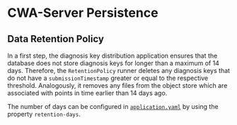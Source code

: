 # CWA-Server Persistence

## Data Retention Policy

In a first step, the diagnosis key distribution application ensures that the database does not store diagnosis keys for
longer than a maximum of 14 days. Therefore, the `RetentionPolicy` runner deletes any diagnosis keys that do not have a
`submissionTimestamp` greater or equal to the respective threshold. Analogously, it removes any files from the object
store which are associated with points in time earlier than 14 days ago.

The number of days can be configured in
[`application.yaml`](/services/distribution/src/test/resources/application.yaml) by using the property
`retention-days`.
